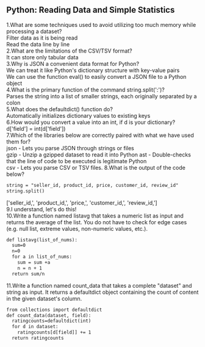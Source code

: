 ## Python: Reading Data and Simple Statistics
1.What are some techniques used to avoid utilizing too much memory while processing a dataset?  
Filter data as it is being read  
Read the data line by line  
2.What are the limitations of the CSV/TSV format?  
It can store only tabular data  
3.Why is JSON a convenient data format for Python?  
We can treat it like Python's dictionary structure with key-value pairs  
We can use the function eval() to easily convert a JSON file to a Python object  
4.What is the primary function of the command string.split(':')?  
Parses the string into a list of smaller strings, each originally separated by a colon  
5.What does the defaultdict() function do?  
Automatically initializes dictionary values to existing keys  
6.How would you convert a value into an int, if d is your dictionary?  
d['field'] = int(d['field'])  
7.Which of the libraries below are correctly paired with what we have used them for?  
json - Lets you parse JSON through strings or files  
gzip - Unzip a gzipped dataset to read it into Python  ast - Double-checks that the line of code to be executed is legitimate Python  
csv - Lets you parse CSV or TSV files.
8.W​hat is the output of the code below?  
```html
string = "seller_id, product_id, price, customer_id, review_id"
string.split()
```
[​'seller_id,', 'product_id,', 'price,', 'customer_id,', 'review_id,']  
9.I​ understand, let's do this!   
10.Write a function named listavg that takes a numeric list as input and returns the average of the list. You do not have to check for edge cases (e.g. null list, extreme values, non-numeric values, etc.).  
```html
def listavg(list_of_nums):
  sum=0
  n=0
  for a in list_of_nums:
    sum = sum +a
    n = n + 1
  return sum/n
```
11.Write a function named count_data that takes a complete "dataset" and string as input. It returns a defaultdict object containing the count of content in the given dataset's column.  
```html
from collections import defaultdict
def count_data(dataset, field):
  ratingcounts=defaultdict(int)
  for d in dataset:
    ratingcounts[d[field]] += 1
  return ratingcounts
```
